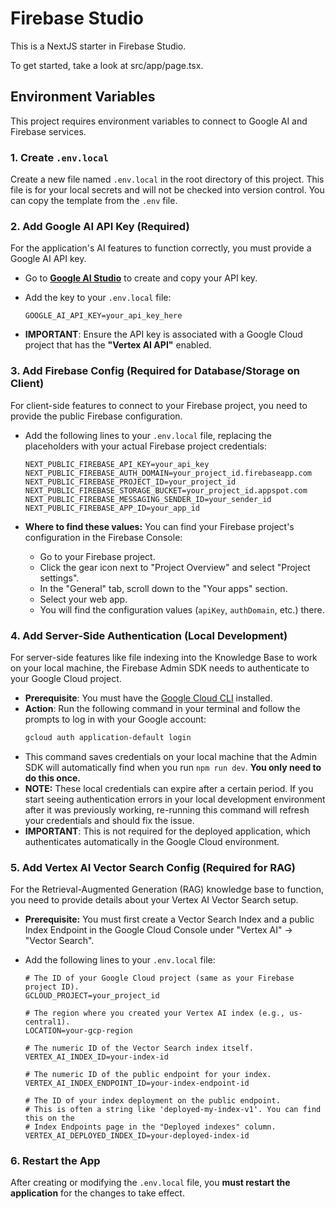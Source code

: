 # Firebase Studio

This is a NextJS starter in Firebase Studio.

To get started, take a look at src/app/page.tsx.

## Environment Variables

This project requires environment variables to connect to Google AI and Firebase services.

### 1. Create `.env.local`

Create a new file named `.env.local` in the root directory of this project. This file is for your local secrets and will not be checked into version control. You can copy the template from the `.env` file.

### 2. Add Google AI API Key (Required)

For the application's AI features to function correctly, you must provide a Google AI API key.

*   Go to **[Google AI Studio](https://aistudio.google.com/app/apikey)** to create and copy your API key.
*   Add the key to your `.env.local` file:

    ```
    GOOGLE_AI_API_KEY=your_api_key_here
    ```

*   **IMPORTANT**: Ensure the API key is associated with a Google Cloud project that has the **"Vertex AI API"** enabled.

### 3. Add Firebase Config (Required for Database/Storage on Client)

For client-side features to connect to your Firebase project, you need to provide the public Firebase configuration.

*   Add the following lines to your `.env.local` file, replacing the placeholders with your actual Firebase project credentials:

    ```
    NEXT_PUBLIC_FIREBASE_API_KEY=your_api_key
    NEXT_PUBLIC_FIREBASE_AUTH_DOMAIN=your_project_id.firebaseapp.com
    NEXT_PUBLIC_FIREBASE_PROJECT_ID=your_project_id
    NEXT_PUBLIC_FIREBASE_STORAGE_BUCKET=your_project_id.appspot.com
    NEXT_PUBLIC_FIREBASE_MESSAGING_SENDER_ID=your_sender_id
    NEXT_PUBLIC_FIREBASE_APP_ID=your_app_id
    ```

*   **Where to find these values:** You can find your Firebase project's configuration in the Firebase Console:
    *   Go to your Firebase project.
    *   Click the gear icon next to "Project Overview" and select "Project settings".
    *   In the "General" tab, scroll down to the "Your apps" section.
    *   Select your web app.
    *   You will find the configuration values (`apiKey`, `authDomain`, etc.) there.

### 4. Add Server-Side Authentication (Local Development)

For server-side features like file indexing into the Knowledge Base to work on your local machine, the Firebase Admin SDK needs to authenticate to your Google Cloud project.

*   **Prerequisite**: You must have the [Google Cloud CLI](https://cloud.google.com/sdk/docs/install) installed.
*   **Action**: Run the following command in your terminal and follow the prompts to log in with your Google account:
    ```bash
    gcloud auth application-default login
    ```
*   This command saves credentials on your local machine that the Admin SDK will automatically find when you run `npm run dev`. **You only need to do this once.**
*   **NOTE:** These local credentials can expire after a certain period. If you start seeing authentication errors in your local development environment after it was previously working, re-running this command will refresh your credentials and should fix the issue.
*   **IMPORTANT**: This is not required for the deployed application, which authenticates automatically in the Google Cloud environment.

### 5. Add Vertex AI Vector Search Config (Required for RAG)

For the Retrieval-Augmented Generation (RAG) knowledge base to function, you need to provide details about your Vertex AI Vector Search setup.

*   **Prerequisite:** You must first create a Vector Search Index and a public Index Endpoint in the Google Cloud Console under "Vertex AI" -> "Vector Search".
*   Add the following lines to your `.env.local` file:

    ```
    # The ID of your Google Cloud project (same as your Firebase project ID).
    GCLOUD_PROJECT=your_project_id

    # The region where you created your Vertex AI index (e.g., us-central1).
    LOCATION=your-gcp-region

    # The numeric ID of the Vector Search index itself.
    VERTEX_AI_INDEX_ID=your-index-id

    # The numeric ID of the public endpoint for your index.
    VERTEX_AI_INDEX_ENDPOINT_ID=your-index-endpoint-id

    # The ID of your index deployment on the public endpoint.
    # This is often a string like 'deployed-my-index-v1'. You can find this on the
    # Index Endpoints page in the "Deployed indexes" column.
    VERTEX_AI_DEPLOYED_INDEX_ID=your-deployed-index-id
    ```

### 6. Restart the App

After creating or modifying the `.env.local` file, you **must restart the application** for the changes to take effect.
